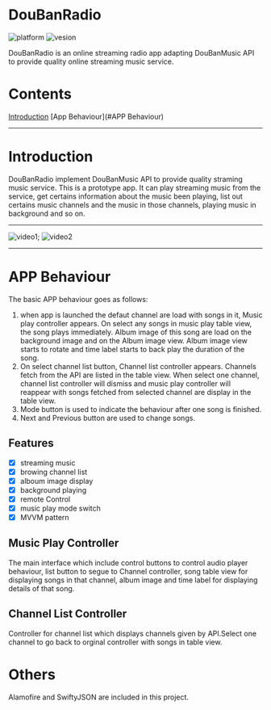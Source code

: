 # DouBanRadio

![platform](https://img.shields.io/badge/platform-iOS%20%209.0%2B-lightgrey.svg)
![vesion](https://img.shields.io/badge/version-swift3-ff69b4.svg)

DouBanRadio is an online streaming radio app adapting DouBanMusic API to provide quality online streaming music service.

# Contents
[Introduction](#Introduction)
[App Behaviour](#APP Behaviour)

------------------------------------------


# Introduction

DouBanRadio implement DouBanMusic API to provide quality straming music service. This is  a prototype app. It can play streaming music from the service, get certains information about the music been playing, list out certains music channels and the music in those channels, playing music in background and so on.

---
>   
![video1](video1.gif);  ![video2](video2.gif)
>
---


# APP Behaviour
The basic APP behaviour goes as follows:
  1. when app is launched the defaut channel are load with songs in it, Music play controller appears. On select any songs in music play table view, the song plays immediately. Album image of this song are load on the background image and on the Album image view. Album image view starts to rotate and time label starts to back play the duration of the song.
  2. On select channel list button, Channel list controller appears. Channels fetch from the API are listed in the table view. When select one channel, channel list controller will dismiss and music play controller will reappear with songs fetched from selected channel are display in the table view.
  3. Mode button is used to indicate the behaviour after one song is finished.
  4. Next and Previous button are used to change songs.

## Features
- [x] streaming music
- [x] browing channel list
- [x] alboum image display
- [x] background playing
- [x] remote Control
- [x] music play mode switch
- [x] MVVM pattern

## Music Play Controller
The main interface which include control buttons to control audio player behaviour, list button to segue to Channel controller, song table view for displaying songs in that channel, album image and time label for displaying details of that song.
## Channel List Controller
Controller for channel list which displays channels given by API.Select one channel to go back to orginal controller with songs in table view.   

# Others
Alamofire and SwiftyJSON are included in this project.
